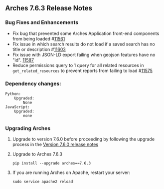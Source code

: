 ## Arches 7.6.3 Release Notes

### Bug Fixes and Enhancements

- Fix bug that prevented some Arches Application front-end components from being loaded #[11561](https://github.com/archesproject/arches/issues/11561)
- Fix issue in which search results do not load if a saved search has no title or description #[11603](https://github.com/archesproject/arches/pull/11603) 
- Fix issue with JSON-LD export failing when geojson features have no "id". [11587](https://github.com/archesproject/arches/issues/11587)
- Reduce permissions query to 1 query for all related resources in `get_related_resources` to prevent reports from failing to load #[11575](https://github.com/archesproject/arches/issues/11575)


### Dependency changes:

```
Python:
    Upgraded:
        None
JavaScript:
    Upgraded:
        none
```

### Upgrading Arches

1. Upgrade to version 7.6.0 before proceeding by following the upgrade process in the [Version 7.6.0 release notes](https://github.com/archesproject/arches/blob/dev/7.6.x/releases/7.6.0.md)

2. Upgrade to Arches 7.6.3

    ```
    pip install --upgrade arches==7.6.3
    ```

3. If you are running Arches on Apache, restart your server:
    ```
    sudo service apache2 reload
    ```
